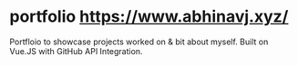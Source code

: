 # portfolio https://www.abhinavj.xyz/
Portfloio to showcase projects worked on & bit about myself.
Built on Vue.JS with GitHub API Integration.
